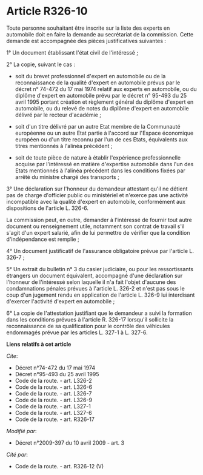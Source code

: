 # Article R326-10

Toute personne souhaitant être inscrite sur la liste des experts en automobile doit en faire la demande au secrétariat de la
commission. Cette demande est accompagnée des pièces justificatives suivantes : 

1° Un document établissant l'état civil de l'intéressé ; 

2° La copie, suivant le cas :

- soit du brevet professionnel d'expert en automobile ou de la reconnaissance de la qualité d'expert en automobile prévus par
le décret n° 74-472 du 17 mai 1974 relatif aux experts en automobile, ou du diplôme d'expert en automobile prévu par le
décret n° 95-493 du 25 avril 1995 portant création et règlement général du diplôme d'expert en automobile, ou du relevé de
notes du diplôme d'expert en automobile délivré par le recteur d'académie ;

- soit d'un titre délivré par un autre Etat membre de la Communauté européenne ou un autre Etat partie à l'accord sur
l'Espace économique européen ou d'un titre reconnu par l'un de ces Etats, équivalents aux titres mentionnés à l'alinéa
précédent ;

- soit de toute pièce de nature à établir l'expérience professionnelle acquise par l'intéressé en matière d'expertise
automobile dans l'un des Etats mentionnés à l'alinéa précédent dans les conditions fixées par arrêté du ministre chargé des
transports ; 

3° Une déclaration sur l'honneur du demandeur attestant qu'il ne détient pas de charge d'officier public ou ministériel et
n'exerce pas une activité incompatible avec la qualité d'expert en automobile, conformément aux dispositions de l'article L.
326-6. 

La commission peut, en outre, demander à l'intéressé de fournir tout autre document ou renseignement utile, notamment son
contrat de travail s'il s'agit d'un expert salarié, afin de lui permettre de vérifier que la condition d'indépendance est
remplie ; 

4° Un document justificatif de l'assurance obligatoire prévue par l'article L. 326-7 ; 

5° Un extrait du bulletin n° 3 du casier judiciaire, ou pour les ressortissants étrangers un document équivalent, accompagné
d'une déclaration sur l'honneur de l'intéressé selon laquelle il n'a fait l'objet d'aucune des condamnations pénales prévues
à l'article L. 326-2 et n'est pas sous le coup d'un jugement rendu en application de l'article L. 326-9 lui interdisant
d'exercer l'activité d'expert en automobile ; 

6° La copie de l'attestation justifiant que le demandeur a suivi la formation dans les conditions prévues à l'article R.
326-17 lorsqu'il sollicite la reconnaissance de sa qualification pour le contrôle des véhicules endommagés prévue par les
articles L. 327-1 à L. 327-6.

**Liens relatifs à cet article**

_Cite_:

  - Décret n°74-472 du 17 mai 1974
  - Décret n°95-493 du 25 avril 1995
  - Code de la route. - art. L326-2
  - Code de la route. - art. L326-6
  - Code de la route. - art. L326-7
  - Code de la route. - art. L326-9
  - Code de la route. - art. L327-1
  - Code de la route. - art. L327-6
  - Code de la route. - art. R326-17

_Modifié par_:

  - Décret n°2009-397 du 10 avril 2009 - art. 3

_Cité par_:

  - Code de la route. - art. R326-12 (V)
